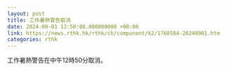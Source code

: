```yaml
---
layout: post
title: 工作暑熱警告取消
date: 2024-09-01 12:50:08.000000000 +08:00
link: https://news.rthk.hk/rthk/ch/component/k2/1768584-20240901.htm
categories: rthk
---
```


工作暑熱警告在中午12時50分取消。
